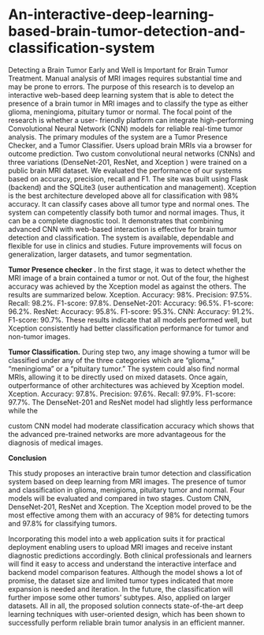 # An-interactive-deep-learning-based-brain-tumor-detection-and-classification-system

Detecting a Brain Tumor Early and Well is Important for Brain Tumor Treatment. Manual analysis of MRI images requires substantial time and may be prone to errors. The purpose of this research is to develop an interactive web-based deep learning system that is able to detect the presence of a brain tumor in MRI images and to classify the type as either glioma, meningioma, pituitary tumor or normal. The focal point of the research is whether a user- friendly platform can integrate high-performing Convolutional Neural Network (CNN) models for reliable real-time tumor analysis. The primary modules of the system are a Tumor Presence Checker, and a Tumor Classifier. Users upload brain MRIs via a browser for outcome prediction. Two custom convolutional neural networks (CNNs) and three variations (DenseNet-201, ResNet, and Xception ) were trained on a public brain MRI dataset. We evaluated the performance of our systems based on accuracy, precision, recall and F1. The site was built using Flask (backend) and the SQLite3 (user authentication and management). Xception is the best architecture developed above all for classification with 98% accuracy. It can classify cases above all tumor type and normal ones. The system can competently classify both tumor and normal images. Thus, it can be a complete diagnostic tool. It demonstrates that combining advanced CNN with web-based interaction is effective for brain tumor detection and classification. The system is available, dependable and flexible for use in clinics and studies. Future improvements will focus on generalization, larger datasets, and tumor segmentation.

**Tumor Presence checker .**
In the first stage, it was to detect whether the MRI image of a brain contained a tumor or not. Out of the four, the highest accuracy was achieved by the Xception model as against the others. The results are summarized below.
Xception.
Accuracy: 98%.
Precision: 97.5%.
Recall: 98.2%.
F1-score: 97.8%.
DenseNet-201:
Accuracy: 96.5%.
F1-score: 96.2%.
ResNet:
Accuracy: 95.8%.
F1-score: 95.3%.
CNN:
Accuracy: 91.2%.
F1-score: 90.7%.
These results indicate that all models performed well, but Xception consistently had better classification performance for tumor and non-tumor images.

**Tumor Classification.**
During step two, any image showing a tumor will be classified under any of the three categories which are “glioma,” “meningioma” or a “pituitary tumor.” The system could also find normal MRIs, allowing it to be directly used on mixed datasets.
Once again, outperformance of other architectures was achieved by Xception model.
Xception.
Accuracy: 97.8%.
Precision: 97.6%.
Recall: 97.9%.
F1-score: 97.7%.
The DenseNet-201 and ResNet model had slightly less performance while the

custom CNN model had moderate classification accuracy which shows that the advanced pre-trained networks are more advantageous for the diagnosis of medical images.

**Conclusion**

This study proposes an interactive brain tumor detection and classification system based on deep learning from MRI images. The presence of tumor and classification in glioma, menigioma, pituitary tumor and normal. Four models will be evaluated and compared in two stages. Custom CNN, DenseNet-201, ResNet and Xception. The Xception model proved to be the most effective among them with an accuracy of 98% for detecting tumors and 97.8% for classifying tumors.

Incorporating this model into a web application suits it for practical deployment enabling users to upload MRI images and receive instant diagnostic predictions accordingly. Both clinical professionals and learners will find it easy to access and understand the interactive interface and backend model comparison features.
Although the model shows a lot of promise, the dataset size and limited tumor types indicated that more expansion is needed and iteration. In the future, the classification will further impose some other tumors’ subtypes. Also, applied on larger datasets.
All in all, the proposed solution connects state-of-the-art deep learning techniques with user-oriented design, which has been shown to successfully perform reliable brain tumor analysis in an efficient manner.


